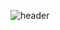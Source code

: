 ![header](https://capsule-render.vercel.app/api?type=rounded&height=300&color=gradient&text=DH%20Github&textBg=false)
